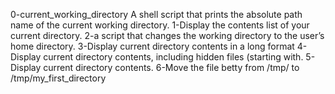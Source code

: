 0-current_working_directory
A shell script that prints the absolute path name of the current working directory.
1-Display the contents list of your current directory.
2-a script that changes the working directory to the user’s home directory.
3-Display current directory contents in a long format
4-Display current directory contents, including hidden files (starting with.
5-Display current directory contents.
6-Move the file betty from /tmp/ to /tmp/my_first_directory
